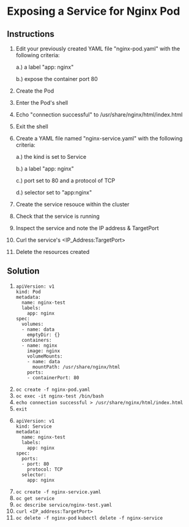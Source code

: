 # Exposing a Service for Nginx Pod

## Instructions

1. Edit your previously created YAML file "nginx-pod.yaml" with the following criteria:

      a.) a label "app: nginx"
      
      b.) expose the container port 80
      
2. Create the Pod
3. Enter the Pod's shell
4. Echo "connection successful" to /usr/share/nginx/html/index.html
5. Exit the shell
6. Create a YAML file named "nginx-service.yaml" with the following criteria:

      a.) the kind is set to Service
      
      b.) a label "app: nginx"
      
      c.) port set to 80 and a protocol of TCP
      
      d.) selector set to "app:nginx"
      
7. Create the service resouce within the cluster
8. Check that the service is running
9. Inspect the service and note the IP address & TargetPort
10. Curl the service's <IP_Address:TargetPort>
11. Delete the resources created
      
## Solution
 
1.
       apiVersion: v1
       kind: Pod
       metadata:
         name: nginx-test
         labels:
           app: nginx
       spec:
         volumes:
         - name: data
           emptyDir: {}
         containers:
         - name: nginx
           image: nginx
           volumeMounts:
           - name: data
             mountPath: /usr/share/nginx/html
           ports:
           - containerPort: 80
                  
2. `oc create -f nginx-pod.yaml`
3. `oc exec -it nginx-test /bin/bash`
4. `echo connection successful > /usr/share/nginx/html/index.html`
5. `exit`
6.
       apiVersion: v1
       kind: Service
       metadata:
         name: nginx-test
         labels:
           app: nginx
       spec:
         ports:
         - port: 80
           protocol: TCP
         selector:
           app: nginx
7. `oc create -f nginx-service.yaml`
8. `oc get service`
9. `oc describe service/nginx-test.yaml`
10. `curl <IP_address:TargetPort>`
11. `oc delete -f nginx-pod` `kubectl delete -f nginx-service` 
